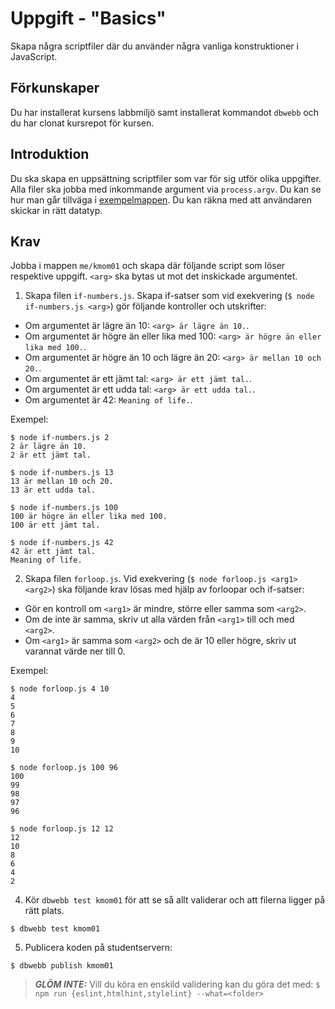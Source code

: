 Uppgift - "Basics"
==================================

Skapa några scriptfiler där du använder några vanliga konstruktioner i JavaScript.


Förkunskaper
-----------------------

Du har installerat kursens labbmiljö samt installerat kommandot `dbwebb` och du har clonat kursrepot för kursen.



Introduktion
-----------------------

Du ska skapa en uppsättning scriptfiler som var för sig utför olika uppgifter. Alla filer ska jobba med inkommande argument via `process.argv`. Du kan se hur man går tillväga i [exempelmappen](../../example/node). Du kan räkna med att användaren skickar in rätt datatyp.


Krav
-----------------------

Jobba i mappen `me/kmom01` och skapa där följande script som löser respektive uppgift. `<arg>` ska bytas ut mot det inskickade argumentet.

1. Skapa filen `if-numbers.js`. Skapa if-satser som vid exekvering (`$ node if-numbers.js <arg>`) gör följande kontroller och utskrifter:
  * Om argumentet är lägre än 10: `<arg> är lägre än 10.`.
  * Om argumentet är högre än eller lika med 100: `<arg> är högre än eller lika med 100.`.
  * Om argumentet är högre än 10 och lägre än 20: `<arg> är mellan 10 och 20.`.
  * Om argumentet är ett jämt tal: `<arg> är ett jämt tal.`.
  * Om argumentet är ett udda tal: `<arg> är ett udda tal.`.
  * Om argumentet är 42: `Meaning of life.`.

Exempel:

```console
$ node if-numbers.js 2
2 är lägre än 10.
2 är ett jämt tal.

$ node if-numbers.js 13
13 är mellan 10 och 20.
13 är ett udda tal.

$ node if-numbers.js 100
100 är högre än eller lika med 100.
100 är ett jämt tal.

$ node if-numbers.js 42
42 är ett jämt tal.
Meaning of life.
```

2. Skapa filen `forloop.js`. Vid exekvering (`$ node forloop.js <arg1> <arg2>`) ska följande krav lösas med hjälp av forloopar och if-satser:
  * Gör en kontroll om `<arg1>` är mindre, större eller samma som `<arg2>`.
  * Om de inte är samma, skriv ut alla värden från `<arg1>` till och med `<arg2>`.
  * Om `<arg1>` är samma som `<arg2>` och de är 10 eller högre, skriv ut varannat värde ner till 0.

Exempel:

```console
$ node forloop.js 4 10
4
5
6
7
8
9
10

$ node forloop.js 100 96
100
99
98
97
96

$ node forloop.js 12 12
12
10
8
6
4
2
```

4. Kör `dbwebb test kmom01` för att se så allt validerar och att filerna ligger på rätt plats.

```console
$ dbwebb test kmom01
```

5. Publicera koden på studentservern:

```console
$ dbwebb publish kmom01
```

> **_GLÖM INTE:_** Vill du köra en enskild validering kan du göra det med: `$ npm run {eslint,htmlhint,stylelint} --what=<folder>`
